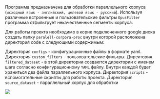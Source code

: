 Программа предназначена для обработки параллельного корпуса (`исходный язык - английский, целевой язык - русский`). Используя различные встроенные и пользовательские фильтры `OpusFilter` программа отфильтрует некачественные сегменты корпуса.

Для работы проекта необходимо в корне подключенного google диска создать папку `paralell-corpora-proc` внутри которой расположена директория code с следующими содержимым:

Директория `configs` - конфигурационные файлы в формате yaml.
Директория `custom_filters` - пользовательские фильтры.
Директория `filtered_dataset` - в этой директории создаются директории с именем шага согласно конфигурационному `YAML` файлу. Внутри каждой будет храниться два файла параллельного корпуса.
Директория `scripts` - вспомогательные скрипты для работы проекта.
Директория `source_dataset` - параллельный корпус для обработки

<image src="./docs/opusfilter_pipeline.svg">

